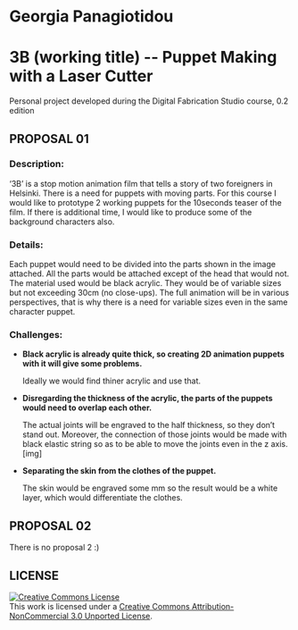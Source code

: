 # Georgia Panagiotidou
# 3B (working title) -- Puppet Making with a Laser Cutter

Personal project developed during the Digital Fabrication Studio course, 0.2 edition

## PROPOSAL 01
### Description: 
  ‘3B’ is a stop motion animation film that tells a story of two foreigners in Helsinki.
   There is a need for puppets with moving parts. For this course I would like to prototype 2 working puppets for the 10seconds teaser of the film. If there is additional time, I would like to produce some of the background characters also. 


### Details:
Each puppet would need to be divided into the parts shown in the image attached. All the parts would be attached except of the head that would not.  
The material used would be black acrylic. They would be of variable sizes but not exceeding 30cm (no close-ups). 
The full animation will be in various perspectives, that is why there is a need for variable sizes even in the same character puppet. 

### Challenges:

* **Black acrylic is already quite thick, so creating 2D animation puppets with it will give some problems.** 

  Ideally we would find thiner acrylic and use that. 

* **Disregarding the thickness of the acrylic, the parts of the puppets would need to overlap each other.**

  The actual joints will be engraved to the half thickness, so they don’t stand out. 	Moreover, the connection of those joints would be made with black elastic string 	so as to be able to move the joints even in the z axis. [img]

* **Separating the skin from the clothes of the puppet.** 
  
	The skin would be engraved some mm so the result would be a white layer, 	which would differentiate the clothes. 

## PROPOSAL 02
There is no proposal 2 :)

## LICENSE
<a rel="license" href="http://creativecommons.org/licenses/by-nc/3.0/deed.en_US"><img alt="Creative Commons License" style="border-width:0" src="http://i.creativecommons.org/l/by-nc/3.0/88x31.png" /></a><br />This work is licensed under a <a rel="license" href="http://creativecommons.org/licenses/by-nc/3.0/deed.en_US">Creative Commons Attribution-NonCommercial 3.0 Unported License</a>.